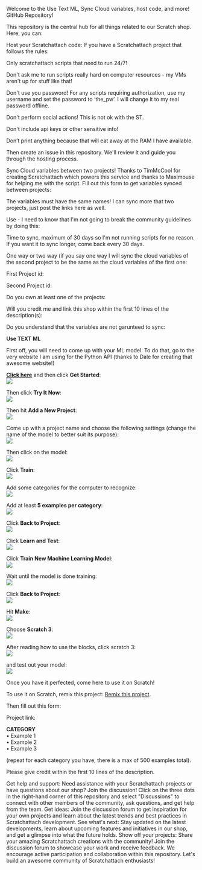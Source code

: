 Welcome to the Use Text ML, Sync Cloud variables, host code, and more! GitHub Repository!

This repository is the central hub for all things related to our Scratch shop. Here, you can:

Host your Scratchattach code: If you have a Scratchattach project that follows the rules:

Only scratchattach scripts that need to run 24/7!

Don't ask me to run scripts really hard on computer resources - my VMs aren't up for stuff like that!

Don't use you password! For any scripts requiring authorization, use my username and set the password to ‘the_pw’. I will change it to my real password offline.

Don't perform social actions! This is not ok with the ST.

Don't include api keys or other sensitive info!

Don’t print anything because that will eat away at the RAM I have available.

Then create an issue in this repository. We'll review it and guide you through the hosting process.

Sync Cloud variables between two projects!
Thanks to TimMcCool for creating  Scratchattach which powers this service and thanks to  Maximouse  for helping me with the script.
Fill out this form to get variables synced between projects:

The variables must have the same names! I can sync more that two projects, just post the links here as well.

Use - I need to know that I'm not going to break the community guidelines by doing this:

Time to sync, maximum of 30 days so I'm not running scripts for no reason. If you want it to sync longer, come back every 30 days.

One way or two way (if you say one way I will sync the cloud variables of the second project to be the same as the cloud variables of the first one:

First Project id:

Second Project id:

Do you own at least one of the projects:

Will you credit me and link this shop within the first 10 lines of the description(s):

Do you understand that the variables are not garunteed to sync:


**Use TEXT ML**

First off, you will need to come up with your ML model. To do that, go to the very website I am using for the Python API (thanks to Dale for creating that awesome website!)  

**[Click here](https://machinelearningforkids.co.uk/)** and then click **Get Started**:  
![](https://u.cubeupload.com/Dagriffpatchfan/clickgetstarted.png)  

Then click **Try It Now**:  
![](https://u.cubeupload.com/Dagriffpatchfan/clicktryitnow.png)  

Then hit **Add a New Project**:  
![](https://u.cubeupload.com/Dagriffpatchfan/clickaddanewproject.png)  

Come up with a project name and choose the following settings (change the name of the model to better suit its purpose):  
![](https://u.cubeupload.com/Dagriffpatchfan/setupandthencreate.png)  

Then click on the model:  
![](https://u.cubeupload.com/Dagriffpatchfan/clicktoaddexamples.png)  

Click **Train**:  
![](https://u.cubeupload.com/Dagriffpatchfan/clicktrain.png)  

Add some categories for the computer to recognize:  
![](https://u.cubeupload.com/Dagriffpatchfan/addafewlabels.png)  

Add at least **5 examples per category**:  
![](https://u.cubeupload.com/Dagriffpatchfan/addatleast5examplest.png)  

Click **Back to Project**:  
![](https://u.cubeupload.com/Dagriffpatchfan/clickbacktoproject.png)  

Click **Learn and Test**:  
![](https://u.cubeupload.com/Dagriffpatchfan/clicklearnandtest.png)  

Click **Train New Machine Learning Model**:  
![](https://u.cubeupload.com/Dagriffpatchfan/clicktrainnewmachine.png)  

Wait until the model is done training:  
![](https://u.cubeupload.com/Dagriffpatchfan/waituntilthemodelisa.png)  

Click **Back to Project**:  
![](https://u.cubeupload.com/Dagriffpatchfan/gobacktotheproject.png)  

Hit **Make**:  
![](https://u.cubeupload.com/Dagriffpatchfan/hitmake.png)  

Choose **Scratch 3**:  
![](https://u.cubeupload.com/Dagriffpatchfan/choosescratch3.png)  

After reading how to use the blocks, click scratch 3:  
![](https://u.cubeupload.com/Dagriffpatchfan/afterreadinghowtouse.png)  

and test out your model:  
![](https://u.cubeupload.com/Dagriffpatchfan/testoutyourmodel.png)  

Once you have it perfected, come here to use it on Scratch!  

To use it on Scratch, remix this project: [Remix this project](https://scratch.mit.edu/projects/1109502009/).  

Then fill out this form:  

Project link:

**CATEGORY**  
• Example 1  
• Example 2  
• Example 3  

(repeat for each category you have; there is a max of 500 examples total).

Please give credit within the first 10 lines of the description.



Get help and support: Need assistance with your Scratchattach projects or have questions about our shop? Join the discussion! Click on the three dots in the right-hand corner of this repository and select "Discussions" to connect with other members of the community, ask questions, and get help from the team.
Get ideas: Join the discussion forum to get inspiration for your own projects and learn about the latest trends and best practices in Scratchattach development.
See what's next: Stay updated on the latest developments, learn about upcoming features and initiatives in our shop, and get a glimpse into what the future holds.
Show off your projects: Share your amazing Scratchattach creations with the community! Join the discussion forum to showcase your work and receive feedback.
We encourage active participation and collaboration within this repository. Let's build an awesome community of Scratchattach enthusiasts!
